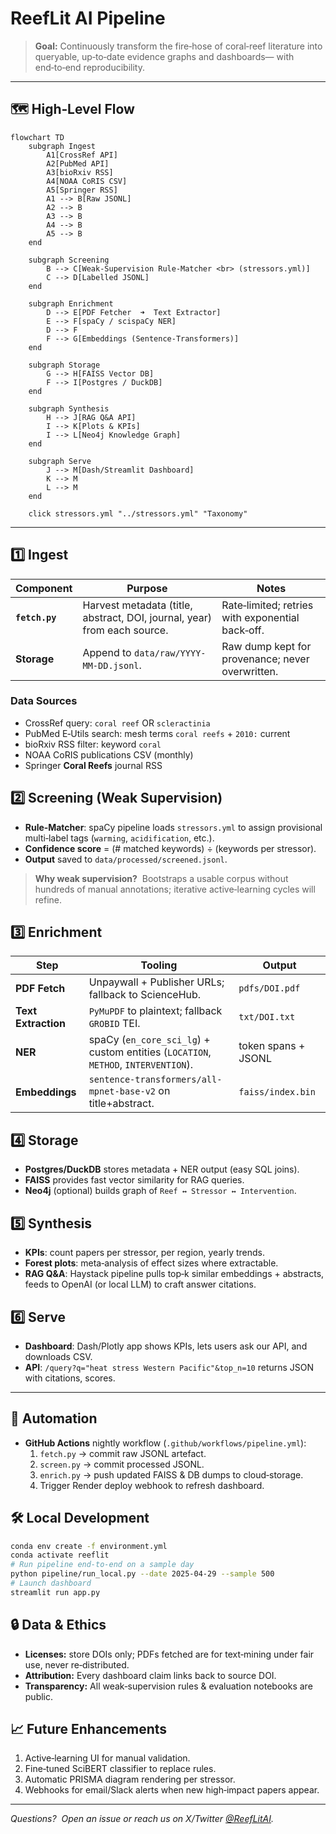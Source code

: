 # ReefLit AI Pipeline

> **Goal:** Continuously transform the fire‑hose of coral‑reef literature into queryable, up‑to‑date evidence graphs and dashboards— with end‑to‑end reproducibility.

---

## 🗺️ High‑Level Flow

```mermaid
flowchart TD
    subgraph Ingest
        A1[CrossRef API]
        A2[PubMed API]
        A3[bioRxiv RSS]
        A4[NOAA CoRIS CSV]
        A5[Springer RSS]
        A1 --> B[Raw JSONL]
        A2 --> B
        A3 --> B
        A4 --> B
        A5 --> B
    end

    subgraph Screening
        B --> C[Weak‑Supervision Rule‑Matcher <br> (stressors.yml)]
        C --> D[Labelled JSONL]
    end

    subgraph Enrichment
        D --> E[PDF Fetcher  ➜  Text Extractor]
        E --> F[spaCy / scispaCy NER]
        D --> F
        F --> G[Embeddings (Sentence‑Transformers)]
    end

    subgraph Storage
        G --> H[FAISS Vector DB]
        F --> I[Postgres / DuckDB]
    end

    subgraph Synthesis
        H --> J[RAG Q&A API]
        I --> K[Plots & KPIs]
        I --> L[Neo4j Knowledge Graph]
    end

    subgraph Serve
        J --> M[Dash/Streamlit Dashboard]
        K --> M
        L --> M
    end

    click stressors.yml "../stressors.yml" "Taxonomy"
```

---

## 1️⃣ Ingest
| Component | Purpose | Notes |
|-----------|---------|-------|
| **`fetch.py`** | Harvest metadata (title, abstract, DOI, journal, year) from each source. | Rate‑limited; retries with exponential back‑off. |
| **Storage** | Append to `data/raw/YYYY-MM-DD.jsonl`. | Raw dump kept for provenance; never overwritten. |

### Data Sources
* CrossRef query: `coral reef` OR `scleractinia`
* PubMed E‑Utils search: mesh terms `coral reefs` + `2010:` current
* bioRxiv RSS filter: keyword `coral`
* NOAA CoRIS publications CSV (monthly)
* Springer **Coral Reefs** journal RSS

## 2️⃣ Screening (Weak Supervision)
* **Rule‑Matcher**: spaCy pipeline loads `stressors.yml` to assign provisional multi‑label tags (`warming`, `acidification`, etc.).
* **Confidence score** = (# matched keywords) ÷ (keywords per stressor).
* **Output** saved to `data/processed/screened.jsonl`.

> **Why weak supervision?**  Bootstraps a usable corpus without hundreds of manual annotations; iterative active‑learning cycles will refine.

## 3️⃣ Enrichment
| Step | Tooling | Output |
|------|---------|--------|
| **PDF Fetch** | Unpaywall + Publisher URLs; fallback to ScienceHub. | `pdfs/DOI.pdf` |
| **Text Extraction** | `PyMuPDF` to plaintext; fallback `GROBID` TEI. | `txt/DOI.txt` |
| **NER** | spaCy (`en_core_sci_lg`) + custom entities (`LOCATION`, `METHOD`, `INTERVENTION`). | token spans + JSONL |
| **Embeddings** | `sentence-transformers/all-mpnet-base-v2` on title+abstract. | `faiss/index.bin` |

## 4️⃣ Storage
* **Postgres/DuckDB** stores metadata + NER output (easy SQL joins).
* **FAISS** provides fast vector similarity for RAG queries.
* **Neo4j** (optional) builds graph of `Reef ↔ Stressor ↔ Intervention`.

## 5️⃣ Synthesis
* **KPIs**: count papers per stressor, per region, yearly trends.
* **Forest plots**: meta‑analysis of effect sizes where extractable.
* **RAG Q&A**: Haystack pipeline pulls top‑k similar embeddings + abstracts, feeds to OpenAI (or local LLM) to craft answer citations.

## 6️⃣ Serve
* **Dashboard**: Dash/Plotly app shows KPIs, lets users ask our API, and downloads CSV.
* **API**: `/query?q="heat stress Western Pacific"&top_n=10` returns JSON with citations, scores.

---

## 🔄 Automation
* **GitHub Actions** nightly workflow (`.github/workflows/pipeline.yml`):
  1. `fetch.py` → commit raw JSONL artefact.
  2. `screen.py` → commit processed JSONL.
  3. `enrich.py` → push updated FAISS & DB dumps to cloud‑storage.
  4. Trigger Render deploy webhook to refresh dashboard.

## 🛠️ Local Development
```bash
conda env create -f environment.yml
conda activate reeflit
# Run pipeline end‑to‑end on a sample day
python pipeline/run_local.py --date 2025-04-29 --sample 500
# Launch dashboard
streamlit run app.py
```

## 🔒 Data & Ethics
* **Licenses:** store DOIs only; PDFs fetched are for text‑mining under fair use, never re‑distributed.
* **Attribution:** Every dashboard claim links back to source DOI.
* **Transparency:** All weak‑supervision rules & evaluation notebooks are public.

## 📈 Future Enhancements
1. Active‑learning UI for manual validation.
2. Fine‑tuned SciBERT classifier to replace rules.
3. Automatic PRISMA diagram rendering per stressor.
4. Webhooks for email/Slack alerts when new high‑impact papers appear.

---

_Questions?  Open an issue or reach us on X/Twitter [@ReefLitAI](https://twitter.com/reeflitai)._